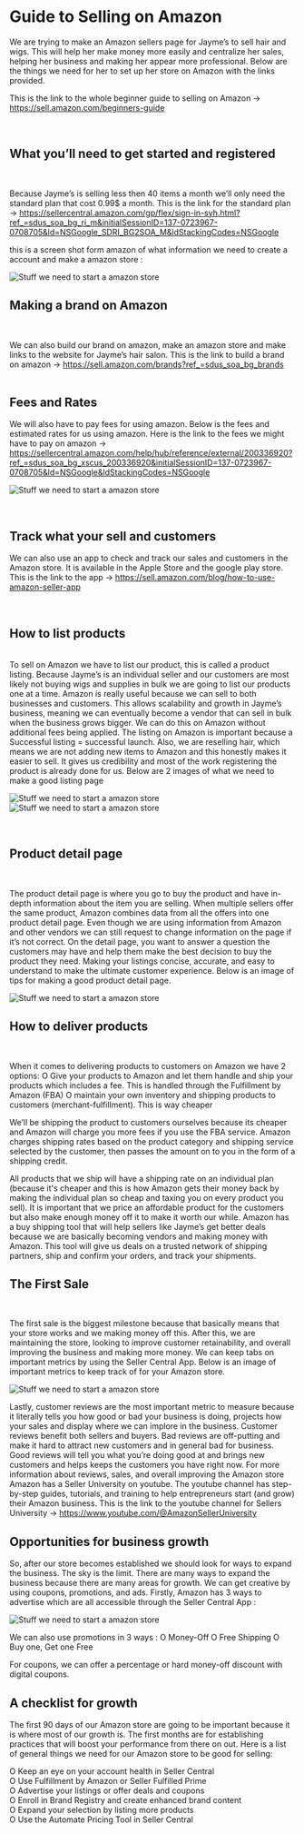 <!-- 

this is the reference for how to use a md file :
https://docs.github.com/en/get-started/writing-on-github/getting-started-with-writing-and-formatting-on-github/basic-writing-and-formatting-syntax#headings

 -->
# Guide to Selling on Amazon

We are trying to make an Amazon sellers page for Jayme’s to sell hair and wigs. This will help her make money more easily and centralize her sales, helping her business and making her appear more professional.
Below are the things we need for her to set up her store on Amazon with the links provided. 

This is the link to the whole beginner guide to selling on Amazon → https://sell.amazon.com/beginners-guide 

<br />

## What you’ll need to get started and registered

<br />

Because Jayme’s is selling less then 40 items a month we’ll only need the standard plan that cost 0.99$ a month. This is the link for the standard plan →  https://sellercentral.amazon.com/gp/flex/sign-in-syh.html?ref_=sdus_soa_bg_ri_m&initialSessionID=137-0723967-0708705&ld=NSGoogle_SDRI_BG2SOA_M&ldStackingCodes=NSGoogle

this is a screen shot form amazon of what information we need to create a account and make a amazon store :

![Stuff we need to start a amazon store](/images/Amazon_requierments.jpg)

## Making a brand on Amazon

<br />

We can also build our brand on amazon, make an amazon store and make links to the website for Jayme’s hair salon. This is the link to build a brand on amazon → https://sell.amazon.com/brands?ref_=sdus_soa_bg_brands 
<br /><br />

## Fees and Rates
We will also have to pay fees for using amazon. Below is the fees and estimated rates for us using amazon. Here is the link to the fees we might have to pay on amazon → https://sellercentral.amazon.com/help/hub/reference/external/200336920?ref_=sdus_soa_bg_xscus_200336920&initialSessionID=137-0723967-0708705&ld=NSGoogle&ldStackingCodes=NSGoogle 

![Stuff we need to start a amazon store](/images/Amazon_fees.jpg)

<br />

## Track what your sell and customers
We can also use an app to check and track our sales and customers in the Amazon store. It is available in the Apple Store and the google play store. This is the link to the app →  https://sell.amazon.com/blog/how-to-use-amazon-seller-app

<br />

## How to list products
<br />
To sell on Amazon we have to list our product, this is called a product listing. Because Jayme’s is an individual seller and our customers are most likely not buying wigs and supplies in bulk we are going to list our products one at a time. Amazon is really useful because we can sell to both businesses and customers. This allows scalability and growth in Jayme’s business, meaning we can eventually become a vendor that can sell in bulk when the business grows bigger. We can do this on Amazon without additional fees being applied. The listing on Amazon is important because a Successful listing = successful launch. Also, we are reselling hair, which means we are not adding new items to Amazon and this honestly makes it easier to sell. It gives us credibility and most of the work registering the product is already done for us. Below are 2 images of what we need to make a good listing page

![Stuff we need to start a amazon store](/images/Listing_Page.jpg)
![Stuff we need to start a amazon store](/images/Listing_Page2.jpg)

<br />

## Product detail page

<br />

The product detail page is where you go to buy the product and have in-depth information about the item you are selling. When multiple sellers offer the same product, Amazon combines data from all the offers into one product detail page. Even though we are using information from Amazon and other vendors we can still request to change information on the page if it’s not correct. On the detail page, you want to answer a question the customers may have and help them make the best decision to buy the product they need. Making your listings concise, accurate, and easy to understand to make the ultimate customer experience. Below is an image of tips for making a good product detail page.

![Stuff we need to start a amazon store](/images/Amazon_details.jpg)

## How to deliver products
<br />


When it comes to delivering products to customers on Amazon we have 2 options: 
O Give your products to Amazon and let them handle and ship your products which includes a fee. This is handled through the Fulfillment by Amazon (FBA)
O maintain your own inventory and shipping products to customers (merchant-fulfillment). This is way cheaper

We’ll be shipping the product to customers ourselves because its cheaper and Amazon will charge you more fees if you use the FBA service. Amazon charges shipping rates based on the product category and shipping service selected by the customer, then passes the amount on to you in the form of a shipping credit. 

All products that we ship will have a shipping rate on an individual plan (because it's cheaper and this is how Amazon gets their money back by making the individual plan so cheap and taxing you on every product you sell). It is important that we price an affordable product for the customers but also make enough money off it to make it worth our while. Amazon has a buy shipping tool that will help sellers like Jayme’s get better deals because we are basically becoming vendors and making money with Amazon. This tool will give us deals on a trusted network of shipping partners, ship and confirm your orders, and track your shipments.

## The First Sale

<br />


The first sale is the biggest milestone because that basically means that your store works and we making money off this. After this, we are maintaining the store, looking to improve customer retainability, and overall improving the business and making more money. We can keep tabs on important metrics by using the Seller Central App. Below is an image of important metrics to keep track of for your Amazon store. 

![Stuff we need to start a amazon store](/images/Performance_Metrics.jpg)

Lastly, customer reviews are the most important metric to measure because it literally tells you how good or bad your business is doing, projects how your sales and display where we can implore in the business. Customer reviews benefit both sellers and buyers. Bad reviews are off-putting and make it hard to attract new customers and in general bad for business. Good reviews will tell you what you’re doing good at and brings new customers and helps keeps the customers you have right now. For more information about reviews, sales, and overall improving the Amazon store Amazon has a Seller University on youtube. The youtube channel has step-by-step guides, tutorials, and training to help entrepreneurs start (and grow) their Amazon business. This is the link to the youtube channel for Sellers University  → https://www.youtube.com/@AmazonSellerUniversity 

## Opportunities for business growth


So, after our store becomes established we should look for ways to expand the business. The sky is the limit. There are many ways to expand the business because there are many areas for growth. We can get creative by using coupons, promotions, and ads. Firstly, Amazon has 3 ways to advertise which are all accessible through the Seller Central App :

![Stuff we need to start a amazon store](/images/Ways_to_use_ads.jpg)


We can also use promotions in 3 ways : 
O Money-Off
O Free Shipping
O Buy one, Get one Free

For coupons, we can offer a percentage or hard money-off discount with digital coupons. 

## A checklist for growth

The first 90 days of our Amazon store are going to be important because it is where most of our growth is. The first months are for establishing practices that will boost your performance from there on out. Here is a list of general things we need for our Amazon store to be good for selling: 

O Keep an eye on your account health in Seller Central <br />
O Use Fulfillment by Amazon or Seller Fulfilled Prime <br />
O Advertise your listings or offer deals and coupons <br />
O Enroll in Brand Registry and create enhanced brand content<br /> 
O Expand your selection by listing more products <br />
O Use the Automate Pricing Tool in Seller Central<br />
